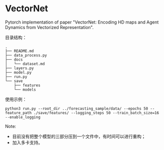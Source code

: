 # VectorNet

Pytorch implementation of paper "VectorNet: Encoding HD maps and Agent Dynamics from Vectorized Representation".

目录结构：

```
.
├── README.md
├── data_process.py
├── docs
│   └── dataset.md
├── layers.py
├── model.py
├── run.py
└── save
    ├── features
    └── models
```

使用示例：

```
python3 run.py --root_dir ../forecasting_sample/data/ --epochs 50 --feature_path ./save/features/ --logging_steps 50 --train_batch_size=16 --enable_logging
```

Note:

- 目前没有把整个模型的三部分压到一个文件中，有时间可以进行重构；
- 加入多卡支持。